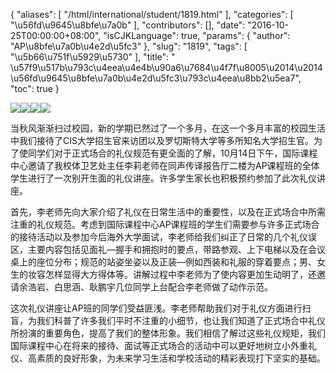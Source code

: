 {
    "aliases": [
        "/html/international/student/1819.html"
    ],
    "categories": [
        "\u56fd\u9645\u8bfe\u7a0b"
    ],
    "contributors": [],
    "date": "2016-10-25T00:00:00+08:00",
    "isCJKLanguage": true,
    "params": {
        "author": "AP\u8bfe\u7a0b\u4e2d\u5fc3"
    },
    "slug": "1819",
    "tags": [
        "\u5b66\u751f\u5929\u5730"
    ],
    "title": " \u57f9\u517b\u793c\u4eea\u4e4b\u90a6\u7684\u4f7f\u8005\u2014\u2014\u56fd\u9645\u8bfe\u7a0b\u4e2d\u5fc3\u793c\u4eea\u8bb2\u5ea7",
    "toc": true
}

![](https://cdn.tfls.online/mirror/full/f44552bf42a7c93985ace9ec0e278e75e6fe89e1.jpg)![](https://cdn.tfls.online/mirror/full/2738a408463ae1eacba60461660cb0be3e918ec6.jpg)![](https://cdn.tfls.online/mirror/full/3631036e0f5c4a8a355d125512049176dedd5234.jpg)![](https://cdn.tfls.online/mirror/full/614c48c7321a3e8e408bc8dd3627e977ad61b0d4.jpg)







当秋风渐渐扫过校园，新的学期已然过了一个多月，在这一个多月丰富的校园生活中我们接待了CIS大学招生官来访团以及罗切斯特大学等多所知名大学招生官。为了使同学们对于正式场合的礼仪规范有更全面的了解，10月14日下午，国际课程中心邀请了我校体卫艺处主任李莉老师在同声传译报告厅二楼为AP课程班的全体学生进行了一次别开生面的礼仪讲座。许多学生家长也积极预约参加了此次礼仪讲座。




首先，李老师先向大家介绍了礼仪在日常生活中的重要性，以及在正式场合中所需注重的礼仪规范。考虑到国际课程中心AP课程班的学生们需要参与许多正式场合的接待活动以及参加今后海外大学面试，李老师给我们纠正了日常的几个礼仪误区，主要内容包括见面礼—握手和拥抱时的要点，带路参观、上下电梯以及在会议桌上的座位分布；规范的站姿坐姿以及正装—例如西装和礼服的穿着要点；男、女生的妆容怎样显得大方得体等。讲解过程中李老师为了使内容更加生动明了，还邀请余浩岩、白思涵、耿鹏宇几位同学上台配合李老师做了动作示范。




这次礼仪讲座让AP班的同学们受益匪浅。李老师帮助我们对于礼仪方面进行扫盲，为我们科普了许多我们平时不注重的小细节，也让我们知道了正式场合中礼仪所扮演的重要角色，提高了我们的整体形象。我们相信了解过这些礼仪规矩，我们国际课程中心在将来的接待、面试等正式场合的活动中可以更好地树立小外重礼仪、高素质的良好形象，为未来学习生活和学校活动的精彩表现打下坚实的基础。



